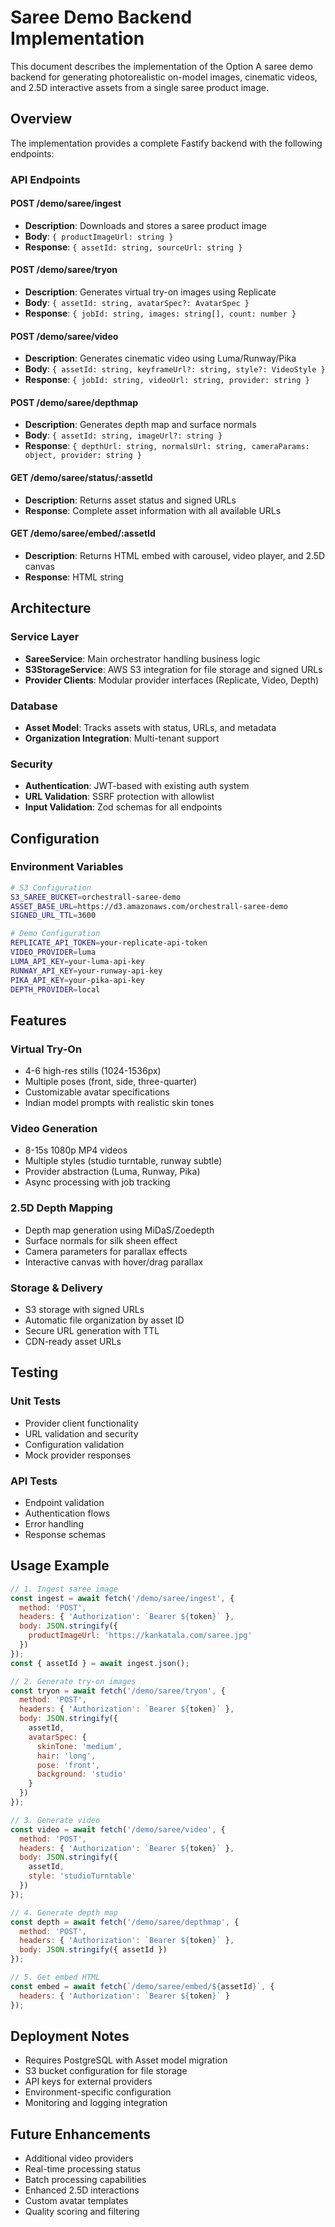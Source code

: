 # Saree Demo Backend Implementation

This document describes the implementation of the Option A saree demo backend for generating photorealistic on-model images, cinematic videos, and 2.5D interactive assets from a single saree product image.

## Overview

The implementation provides a complete Fastify backend with the following endpoints:

### API Endpoints

#### POST /demo/saree/ingest
- **Description**: Downloads and stores a saree product image
- **Body**: `{ productImageUrl: string }`
- **Response**: `{ assetId: string, sourceUrl: string }`

#### POST /demo/saree/tryon
- **Description**: Generates virtual try-on images using Replicate
- **Body**: `{ assetId: string, avatarSpec?: AvatarSpec }`
- **Response**: `{ jobId: string, images: string[], count: number }`

#### POST /demo/saree/video
- **Description**: Generates cinematic video using Luma/Runway/Pika
- **Body**: `{ assetId: string, keyframeUrl?: string, style?: VideoStyle }`
- **Response**: `{ jobId: string, videoUrl: string, provider: string }`

#### POST /demo/saree/depthmap
- **Description**: Generates depth map and surface normals
- **Body**: `{ assetId: string, imageUrl?: string }`
- **Response**: `{ depthUrl: string, normalsUrl: string, cameraParams: object, provider: string }`

#### GET /demo/saree/status/:assetId
- **Description**: Returns asset status and signed URLs
- **Response**: Complete asset information with all available URLs

#### GET /demo/saree/embed/:assetId
- **Description**: Returns HTML embed with carousel, video player, and 2.5D canvas
- **Response**: HTML string

## Architecture

### Service Layer
- **SareeService**: Main orchestrator handling business logic
- **S3StorageService**: AWS S3 integration for file storage and signed URLs
- **Provider Clients**: Modular provider interfaces (Replicate, Video, Depth)

### Database
- **Asset Model**: Tracks assets with status, URLs, and metadata
- **Organization Integration**: Multi-tenant support

### Security
- **Authentication**: JWT-based with existing auth system
- **URL Validation**: SSRF protection with allowlist
- **Input Validation**: Zod schemas for all endpoints

## Configuration

### Environment Variables
```bash
# S3 Configuration
S3_SAREE_BUCKET=orchestrall-saree-demo
ASSET_BASE_URL=https://d3.amazonaws.com/orchestrall-saree-demo
SIGNED_URL_TTL=3600

# Demo Configuration
REPLICATE_API_TOKEN=your-replicate-api-token
VIDEO_PROVIDER=luma
LUMA_API_KEY=your-luma-api-key
RUNWAY_API_KEY=your-runway-api-key
PIKA_API_KEY=your-pika-api-key
DEPTH_PROVIDER=local
```

## Features

### Virtual Try-On
- 4-6 high-res stills (1024-1536px)
- Multiple poses (front, side, three-quarter)
- Customizable avatar specifications
- Indian model prompts with realistic skin tones

### Video Generation
- 8-15s 1080p MP4 videos
- Multiple styles (studio turntable, runway subtle)
- Provider abstraction (Luma, Runway, Pika)
- Async processing with job tracking

### 2.5D Depth Mapping
- Depth map generation using MiDaS/Zoedepth
- Surface normals for silk sheen effect
- Camera parameters for parallax effects
- Interactive canvas with hover/drag parallax

### Storage & Delivery
- S3 storage with signed URLs
- Automatic file organization by asset ID
- Secure URL generation with TTL
- CDN-ready asset URLs

## Testing

### Unit Tests
- Provider client functionality
- URL validation and security
- Configuration validation
- Mock provider responses

### API Tests
- Endpoint validation
- Authentication flows
- Error handling
- Response schemas

## Usage Example

```javascript
// 1. Ingest saree image
const ingest = await fetch('/demo/saree/ingest', {
  method: 'POST',
  headers: { 'Authorization': `Bearer ${token}` },
  body: JSON.stringify({
    productImageUrl: 'https://kankatala.com/saree.jpg'
  })
});
const { assetId } = await ingest.json();

// 2. Generate try-on images
const tryon = await fetch('/demo/saree/tryon', {
  method: 'POST',
  headers: { 'Authorization': `Bearer ${token}` },
  body: JSON.stringify({
    assetId,
    avatarSpec: {
      skinTone: 'medium',
      hair: 'long',
      pose: 'front',
      background: 'studio'
    }
  })
});

// 3. Generate video
const video = await fetch('/demo/saree/video', {
  method: 'POST',
  headers: { 'Authorization': `Bearer ${token}` },
  body: JSON.stringify({
    assetId,
    style: 'studioTurntable'
  })
});

// 4. Generate depth map
const depth = await fetch('/demo/saree/depthmap', {
  method: 'POST',
  headers: { 'Authorization': `Bearer ${token}` },
  body: JSON.stringify({ assetId })
});

// 5. Get embed HTML
const embed = await fetch(`/demo/saree/embed/${assetId}`, {
  headers: { 'Authorization': `Bearer ${token}` }
});
```

## Deployment Notes

- Requires PostgreSQL with Asset model migration
- S3 bucket configuration for file storage
- API keys for external providers
- Environment-specific configuration
- Monitoring and logging integration

## Future Enhancements

- Additional video providers
- Real-time processing status
- Batch processing capabilities
- Enhanced 2.5D interactions
- Custom avatar templates
- Quality scoring and filtering